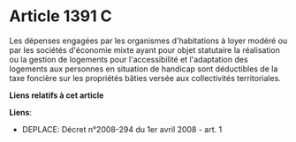 # Article 1391 C

Les dépenses engagées par les organismes d'habitations à loyer modéré ou par les sociétés d'économie mixte ayant pour objet
statutaire la réalisation ou la gestion de logements pour l'accessibilité et l'adaptation des logements aux personnes en
situation de handicap sont déductibles de la taxe foncière sur les propriétés bâties versée aux collectivités territoriales.

**Liens relatifs à cet article**

**Liens**:

  - DEPLACE: Décret n°2008-294 du 1er avril 2008 - art. 1
